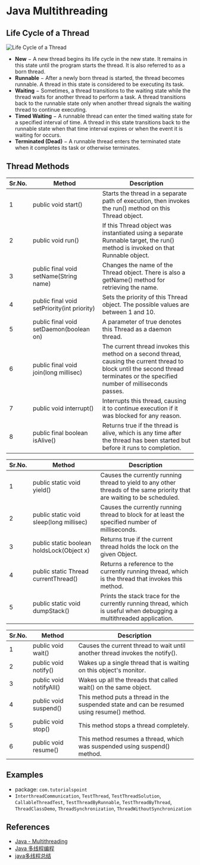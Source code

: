 # Java Multithreading

## Life Cycle of a Thread
![Life Cycle of a Thread](https://s0.wailian.download/2019/10/01/Thread_Life_Cycle-min.jpg)

- **New** − A new thread begins its life cycle in the new state. It remains in this state until the program starts the thread. It is also referred to as a born thread.
- **Runnable** − After a newly born thread is started, the thread becomes runnable. A thread in this state is considered to be executing its task.
- **Waiting** − Sometimes, a thread transitions to the waiting state while the thread waits for another thread to perform a task. A thread transitions back to the runnable state only when another thread signals the waiting thread to continue executing.
- **Timed Waiting** − A runnable thread can enter the timed waiting state for a specified interval of time. A thread in this state transitions back to the runnable state when that time interval expires or when the event it is waiting for occurs.
- **Terminated (Dead)** − A runnable thread enters the terminated state when it completes its task or otherwise terminates.

## Thread Methods

Sr.No. | Method | Description
----|------|------
1 | public void start() | Starts the thread in a separate path of execution, then invokes the run() method on this Thread object.
2 | public void run() | If this Thread object was instantiated using a separate Runnable target, the run() method is invoked on that Runnable object.
3 | public final void setName(String name) | Changes the name of the Thread object. There is also a getName() method for retrieving the name.
4 | public final void setPriority(int priority) | Sets the priority of this Thread object. The possible values are between 1 and 10.
5 | public final void setDaemon(boolean on) | A parameter of true denotes this Thread as a daemon thread.
6 | public final void join(long millisec) | The current thread invokes this method on a second thread, causing the current thread to block until the second thread terminates or the specified number of milliseconds passes.
7 | public void interrupt() | Interrupts this thread, causing it to continue execution if it was blocked for any reason.
8 | public final boolean isAlive() | Returns true if the thread is alive, which is any time after the thread has been started but before it runs to completion.

Sr.No. | Method | Description
----|------|------
1 | public static void yield() | Causes the currently running thread to yield to any other threads of the same priority that are waiting to be scheduled.
2 | public static void sleep(long millisec) | Causes the currently running thread to block for at least the specified number of milliseconds.
3 | public static boolean holdsLock(Object x) | Returns true if the current thread holds the lock on the given Object.
4 | public static Thread currentThread() | Returns a reference to the currently running thread, which is the thread that invokes this method.
5 | public static void dumpStack() | Prints the stack trace for the currently running thread, which is useful when debugging a multithreaded application.

Sr.No. | Method | Description
----|------|------
1 | public void wait() | Causes the current thread to wait until another thread invokes the notify().
2 | public void notify() | Wakes up a single thread that is waiting on this object's monitor.
3 | public void notifyAll() | Wakes up all the threads that called wait() on the same object.
4 | public void suspend() | This method puts a thread in the suspended state and can be resumed using resume() method.
5 | public void stop() | This method stops a thread completely.
6 | public void resume() | This method resumes a thread, which was suspended using suspend() method.

## Examples
- package: `com.tutorialspoint`
- `InterthreadCommunication`, `TestThread`, `TestThreadSolution`, `CallableThreadTest`, `TestThreadByRunnable`, `TestThreadByThread`, `ThreadClassDemo`, `ThreadSynchronization`, `ThreadWithoutSynchronization`

## References
- [Java - Multithreading](http://www.tutorialspoint.com/java/java_multithreading.htm)
- [Java 多线程编程](http://www.runoob.com/java/java-multithreading.html)
- [java多线程总结](http://www.cnblogs.com/rollenholt/archive/2011/08/28/2156357.html)